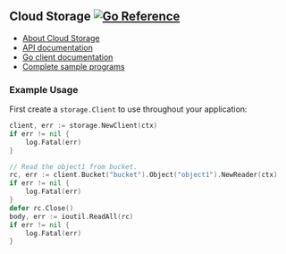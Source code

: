 ## Cloud Storage [![Go Reference](https://pkg.go.dev/badge/cloud.google.com/go/storage.svg)](https://pkg.go.dev/cloud.google.com/go/storage)

- [About Cloud Storage](https://cloud.google.com/storage/)
- [API documentation](https://cloud.google.com/storage/docs)
- [Go client documentation](https://pkg.go.dev/cloud.google.com/go/storage)
- [Complete sample programs](https://github.com/GoogleCloudPlatform/golang-samples/tree/main/storage)

### Example Usage

First create a `storage.Client` to use throughout your application:

[snip]:# (storage-1)
```go
client, err := storage.NewClient(ctx)
if err != nil {
	log.Fatal(err)
}
```

[snip]:# (storage-2)
```go
// Read the object1 from bucket.
rc, err := client.Bucket("bucket").Object("object1").NewReader(ctx)
if err != nil {
	log.Fatal(err)
}
defer rc.Close()
body, err := ioutil.ReadAll(rc)
if err != nil {
	log.Fatal(err)
}
```
